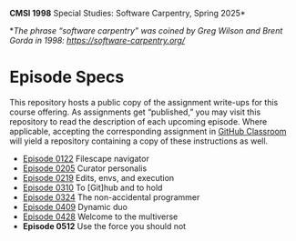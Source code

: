 **CMSI 1998** Special Studies: Software Carpentry, Spring 2025*

*_The phrase “software carpentry” was coined by Greg Wilson and Brent Gorda in 1998:
https://software-carpentry.org/_

# Episode Specs
This repository hosts a public copy of the assignment write-ups for this course offering. As assignments get “published,” you may visit this repository to read the description of each upcoming episode. Where applicable, accepting the corresponding assignment in [GitHub Classroom](https://classroom.github.com) will yield a repository containing a copy of these instructions as well.

* [Episode 0122](./filescape-navigator.md) Filescape navigator
* [Episode 0205](./curator-personalis.md) Curator personalis
* [Episode 0219](./edits-envs-execution.md) Edits, envs, and execution
* [Episode 0310](./to-github-and-to-hold.md) To [Git]hub and to hold
* [Episode 0324](./the-non-accidental-programmer.md) The non-accidental programmer
* [Episode 0409](./dynamic-duo.md) Dynamic duo
* [Episode 0428](./welcome-to-the-multiverse.md) Welcome to the multiverse
* **Episode 0512** Use the force you should not
